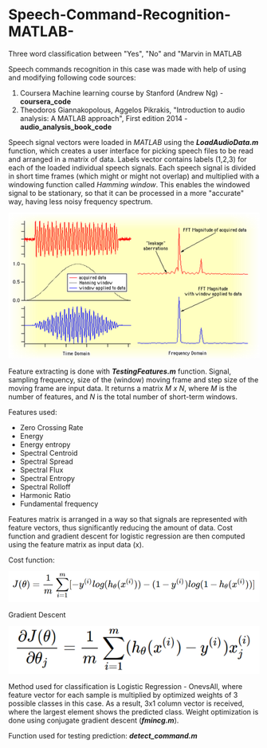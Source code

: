 # Speech-Command-Recognition-MATLAB-


Three word classification between "Yes", "No" and "Marvin in MATLAB

Speech commands recognition in this case was made with help of using and modifying following code sources:
  1. Coursera Machine learning course by Stanford (Andrew Ng) - **coursera_code**
  2. Theodoros Giannakopolous, Aggelos Pikrakis, "Introduction to audio analysis: A MATLAB approach", First edition 2014 - **audio_analysis_book_code**
  
 Speech signal vectors were loaded in *MATLAB* using the ***LoadAudioData.m*** function, which creates a user interface for picking speech files to be read and arranged in a matrix of data.
Labels vector contains labels (1,2,3) for each of the loaded individual speech signals.
Each speech signal is divided in short time frames (which might or might not overlap) and multiplied with a windowing function called *Hamming window*. This enables the windowed signal to be stationary, so that it can be processed in a more "accurate" way, having less noisy frequency spectrum.

<p align="center"><img src="images/hanning.png" /></p>

Feature extracting is done with ***TestingFeatures.m*** function. Signal, sampling frequency, size of the (window) moving frame and step size of the moving frame are input data. It returns a matrix *M x N*, where *M* is the number of features, and *N* is the total number of short-term windows.

Features used:
  - Zero Crossing Rate
  - Energy
  - Energy entropy
  - Spectral Centroid
  - Spectral Spread
  - Spectral Flux
  - Spectral Entropy
  - Spectral Rolloff
  - Harmonic Ratio
  - Fundamental frequency

Features matrix is arranged in a way so that signals are represented with feature vectors, thus significantly reducing the amount of data. Cost function and gradient descent for logistic regression are then computed using the feature matrix as input data (x).

Cost function:
<p align="center"><img src="images/cost.png" /></p>
Gradient Descent
<p align="center"><img src="images/gradient.png" /></p>

Method used for classification is Logistic Regression - OnevsAll, where feature vector for each sample is multiplied by optimized weights of 3 possible classes in this case. As a result, 3x1 column vector is received, where the largest element shows the predicted class. Weight optimization is done using conjugate gradient descent (***fmincg.m***). 

 
Function used for testing prediction: ***detect_command.m***
